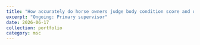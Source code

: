 ```yaml
---
title: "How accurately do horse owners judge body condition score and obesity in horses using the Henneke scoring system?"
excerpt: "Ongoing: Primary supervisor"
date: 2026-06-17
collection: portfolio
category: msc
---
```

 
